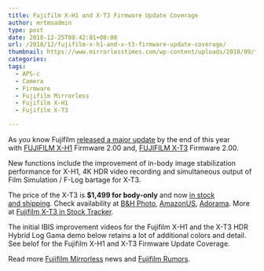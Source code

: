 ```yaml
---
title: Fujifilm X-H1 and X-T3 Firmware Update Coverage
author: mrtmsadmin
type: post
date: 2018-12-25T08:42:01+00:00
url: /2018/12/fujifilm-x-h1-and-x-t3-firmware-update-coverage/
thumbnail: https://www.mirrorlesstimes.com/wp-content/uploads/2018/09/fujifilm-x-t3-front-side.jpg
categories:
tags:
  - APS-c
  - Camera
  - Firmware
  - Fujifilm Mirrorless
  - Fujifilm X-H1
  - Fujifilm X-T3

---
```

As you know Fujifilm <a href="https://www.dailycameranews.com/2018/12/fujifilm-x-t3-x-h1-and-xf80mmf2-8-firmware-updates-released/" target="_blank" rel="noopener">released a major update</a> by the end of this year with [FUJIFILM X-H1][1] Firmware 2.00 and, [FUJIFILM X-T3][2] Firmware 2.00.

New functions include the improvement of in-body image stabilization performance for X-H1, 4K HDR video recording and simultaneous output of Film Simulation / F-Log bartage for X-T3.

The price of the X-T3 is **$1,499 for body-only** and now [in stock and shipping][3]. Check availability at <a href="https://www.bhphotovideo.com/c/search?Ntt=Fujifilm%20X-T3&N=0&InitialSearch=yes&sts=ma&Top+Nav-Search=&BI=20175&KBID=14249" target="_blank" rel="follow external noopener noreferrer" data-wpel-link="external">B&H Photo</a>, <a href="https://www.amazon.com/Fujifilm-X-T3-Mirrorless-Digital-Body/dp/B07H49QWN4/?tag=daicamnew-20" target="_blank" rel="follow external noopener noreferrer" data-wpel-link="external" data-amzn-asin="B07H49QWN4">AmazonUS</a>, <a class="broken_link" href="https://adorama.evyy.net/c/63923/51926/1036?u=https%3A%2F%2Fwww.adorama.com%2Fifjxt3b.html" target="_blank" rel="follow external noopener noreferrer">Adorama</a>. More at [Fujifilm X-T3 in Stock Tracker][4]. <!--more-->

The initial IBIS improvement videos for the Fujifilm X-H1 and the X-T3 HDR Hybrid Log Gama demo below retains a lot of additional colors and detail. See belof for the Fujifilm X-H1 and X-T3 Firmware Update Coverage.











Read more [Fujifilm Mirrorless][5] news and <a href="https://www.dailycameranews.com/tag/fujifilm-rumors/" target="_blank" rel="noopener">Fujifilm Rumors</a>.

 [1]: https://www.mirrorlesstimes.com/tags/fujifilm-x-h1/
 [2]: https://www.mirrorlesstimes.com/tags/fujifilm-x-t3/
 [3]: https://www.dailycameranews.com/2018/09/fujifilm-x-t3-in-stock-and-shipping-in-the-us/
 [4]: https://www.mirrorlesstimes.com/2018/09/fujifilm-x-t3-in-stock-availability-tracker/
 [5]: https://www.mirrorlesstimes.com/tags/fujifilm-mirrorless/